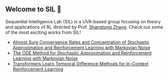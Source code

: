## Welcome to SIL 👋

Sequential Intelligence Lab (SIL) is a UVA-based group focusing on theory and applications of RL directed by Prof. [Shangtong Zhang](https://shangtongzhang.github.io). Check out some of the most exciting works from SIL!

* [Almost Sure Convergence Rates and Concentration of Stochastic Approximation and Reinforcement Learning with Markovian Noise](https://arxiv.org/abs/2411.13711)
* [The ODE Method for Stochastic Approximation and Reinforcement Learning with Markovian Noise](https://arxiv.org/abs/2401.07844)
* [Transformers Learn Temporal Difference Methods for In-Context Reinforcement Learning](https://arxiv.org/abs/2405.13861)
